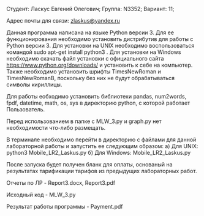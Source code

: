 Студент: Ласкус Евгений Олегович; Группа: N3352; Вариант: 11;

Адрес почты для связи: zlaskus@yandex.ru

Данная программа написана на языке Python версии 3. Для ее функционирования необходимо установить дистрибутив для работы с Python версии 3. Для установки на UNIX необходимо воспользоваться командой sudo apt-get install python3 . Для установки на Windows необходимо скачать файл установки с официального сайта https://www.python.org/downloads/ и установить к себе на компьютер. Также необходимо установить шрифты TimesNewRoman и TimesNewRomanB, поскольку без них не будут обрабатываться символы кириллицы.

Для работы еобходимо установить библиотеки pandas, num2words, fpdf, datetime, math, os, sys в директорию python, с которой работает Пользователь.

Перед использованием в папке с MLW_3.py и graph.py нет необходимости что-либо размещать.

В терминале необходимо перейти в директорию с файлами для данной лабораторной работы и запустить ее следующим образом: а) Для UNIX: python3 Mobile_LR2_Laskus.py б) Для Windows: Mobile_LR2_Laskus.py

После запуска будет получен бланк для оплаты, основаный на результатах тарификации тарифов из предыдущих лабораторных работ.

Отчеты по ЛР - Report3.docx, Report3.pdf

Исходный код - MLW_3.py

Результат работы программы - Payment.pdf
